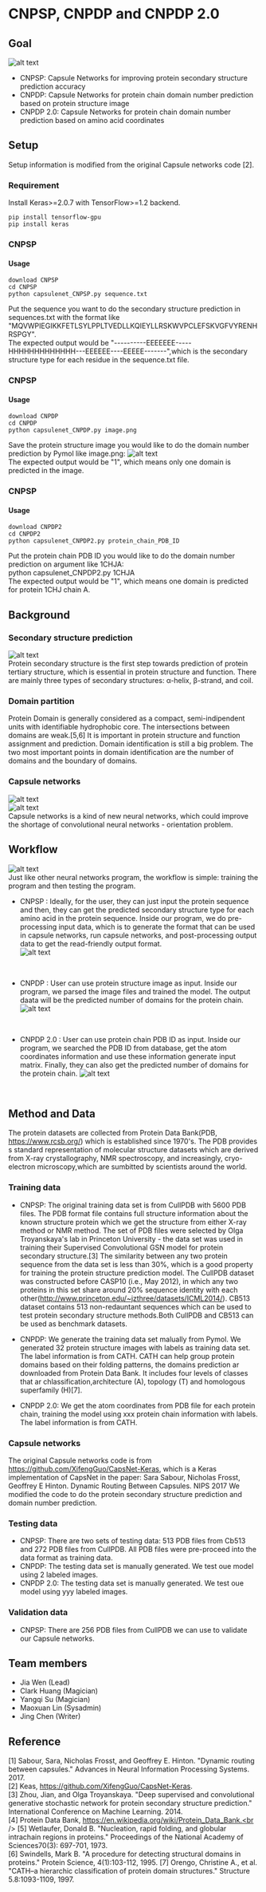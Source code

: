 # CNPSP, CNPDP and CNPDP 2.0
## Goal
![alt text](https://github.com/NCBI-Hackathons/CapNetProtStruct/blob/master/image/logo_2.png)
<br />

- CNPSP: Capsule Networks for improving protein secondary structure prediction accuracy
- CNPDP: Capsule Networks for protein chain domain number prediction based on protein structure image
- CNPDP 2.0: Capsule Networks for protein chain domain number prediction based on amino acid coordinates

## Setup
Setup information is modified from the original Capsule networks code [2].

### Requirement
Install Keras>=2.0.7 with TensorFlow>=1.2 backend.
```
pip install tensorflow-gpu
pip install keras
```
### CNPSP
#### Usage

```
download CNPSP
cd CNPSP
python capsulenet_CNPSP.py sequence.txt
```
Put the sequence you want to do the secondary structure prediction in sequences.txt with the format like "MQVWPIEGIKKFETLSYLPPLTVEDLLKQIEYLLRSKWVPCLEFSKVGFVYRENHRSPGY".
 <br />
The expected output would be "----------EEEEEEE-----HHHHHHHHHHHHH---EEEEEE----EEEEE-------",which is the secondary structure type for each residue in the sequence.txt file.

### CNPSP
#### Usage
```
download CNPDP
cd CNPDP
python capsulenet_CNPDP.py image.png
```
Save the protein structure image you would like to do the domain number prediction by Pymol like image.png: 
![alt text](https://github.com/NCBI-Hackathons/CapNetProtStruct/blob/master/domain/pymol/1_1.png)
<br />
The expected output would be "1", which means only one domain is predicted in the image.
### CNPSP
#### Usage
```
download CNPDP2
cd CNPDP2
python capsulenet_CNPDP2.py protein_chain_PDB_ID
```
Put the protein chain PDB ID you would like to do the domain number prediction on argument like 1CHJA:<br />
python capsulenet_CNPDP2.py 1CHJA
<br />
The expected output would be "1", which means one domain is predicted for protein 1CHJ chain A.



## Background

### Secondary structure prediction

![alt text](https://github.com/NCBI-Hackathons/CapNetProtStruct/blob/master/image/pymol_2.png)
<br />
Protein secondary structure is the first step towards prediction of protein tertiary structure, which is essential in protein structure and function. There are mainly three types of secondary structures: α-helix, β-strand, and coil.  
### Domain partition

Protein Domain is generally considered as a compact, semi-indipendent units with identifiable hydrophobic core. The intersections between domains are weak.[5,6] It is important in protein structure and function assignment and prediction. Domain identification is still a big problem. The two most important points in domain identification are the number of domains and the boundary of domains.  

### Capsule networks
![alt text](https://github.com/NCBI-Hackathons/CapNetProtStruct/blob/master/image/CapsNet.png)
<br />
![alt text](https://github.com/NCBI-Hackathons/CapNetProtStruct/blob/master/image/Capsule_333.png)
<br />
Capsule networks is a kind of new neural networks, which could improve the shortage of convolutional neural networks - orientation problem.

## Workflow
![alt text](https://github.com/NCBI-Hackathons/CapNetProtStruct/blob/master/image/flowchart.png)
<br />
Just like other neural networks program, the workflow is simple: training the program and then testing the program. 
- CNPSP : Ideally, for the user, they can just input the protein sequence and then, they can get the predicted secondary structure type for each amino acid in the protein sequence. Inside our program, we do pre-processing input data, which is to generate the format that can be used in capsule networks, run capsule networks, and post-processing output data to get the read-friendly output format.  
![alt text](https://github.com/NCBI-Hackathons/CapNetProtStruct/blob/master/image/workflow_3.png)
<br />

- CNPDP : User can use protein structure image as input. Inside our program, we parsed the image files and trained the model. The output daata will be the predicted number of domains for the protein chain. 
![alt text](https://github.com/NCBI-Hackathons/CapNetProtStruct/blob/master/image/PDP.png)
<br />

- CNPDP 2.0 : User can use protein chain PDB ID as input. Inside our program, we searched the PDB ID from database, get the atom coordinates information and use these information generate input matrix. Finally, they can also get the predicted number of domains for the protein chain. 
![alt text](https://github.com/NCBI-Hackathons/CapNetProtStruct/blob/master/image/PDP2.png)
<br />

## Method and Data
The protein datasets are collected from Protein Data Bank(PDB, https://www.rcsb.org/) which is established since 1970's. The PDB provides s standard representation of molecular structure datasets which are derived from X-ray crystallography, NMR spectroscopy, and increasingly, cryo-electron microscopy,which are sumbitted by scientists around the world.
### Training data
- CNPSP: The original training data set is from CullPDB with 5600 PDB files. The PDB format file contains full structure information about the known structure protein which we get the structure from either X-ray method or NMR method. The set of PDB files were selected by Olga Troyanskaya's lab in Princeton University - the data set was used in training their Supervised Convolutional GSN model for protein secondary structure.[3] The similarity between any two protein sequence from the data set is less than 30%, which is a good property for training the protein structure prediction model. The CullPDB dataset was constructed before CASP10 (i.e., May 2012), in which any two proteins in this set share around 20% sequence identity with each other(http://www.princeton.edu/~jzthree/datasets/ICML2014/). CB513 dataset contains 513 non-redauntant sequences which can be used to test protein secondary structure methods.Both CullPDB and CB513 can be used as benchmark datasets.

- CNPDP: We generate the training data set malually from Pymol. We generated 32 protein structure images with labels as training data set. The label information is from CATH. CATH can help group protein domains based on their folding patterns, the domains prediction ar downloaded from Protein Data Bank. It includes four levels of classes that ar chlassification,architecture (A), topology (T) and homologous superfamily (H)[7].

- CNPDP 2.0: We get the atom coordinates from PDB file for each protein chain, training the model using xxx protein chain information with labels. The label information is from CATH. 
### Capsule networks
The original Capsule networks code is from https://github.com/XifengGuo/CapsNet-Keras, which is a Keras implementation of CapsNet in the paper:
Sara Sabour, Nicholas Frosst, Geoffrey E Hinton. Dynamic Routing Between Capsules. NIPS 2017
We modified the code to do the protein secondary structure prediction and domain number prediction. 
### Testing data
- CNPSP: There are two sets of testing data: 513 PDB files from Cb513 and 272 PDB files from CullPDB. All PDB files were pre-proceed into the data format as training data. 
- CNPDP: The testing data set is manually generated. We test oue model using 2 labeled images.  
- CNPDP 2.0: The testing data set is manually generated. We test oue model using yyy labeled images. 
### Validation data
- CNPSP: There are 256 PDB files from CullPDB we can use to validate our Capsule networks. 

## Team members

- Jia Wen (Lead)
- Clark Huang (Magician)
- Yangqi Su (Magician)
- Maoxuan Lin (Sysadmin)
- Jing Chen (Writer)


## Reference
[1] Sabour, Sara, Nicholas Frosst, and Geoffrey E. Hinton. "Dynamic routing between capsules." Advances in Neural Information Processing Systems. 2017.<br />
[2] Keas, https://github.com/XifengGuo/CapsNet-Keras. <br />
[3] Zhou, Jian, and Olga Troyanskaya. "Deep supervised and convolutional generative stochastic network for protein secondary structure prediction." International Conference on Machine Learning. 2014. <br />
[4] Protein Data Bank, https://en.wikipedia.org/wiki/Protein_Data_Bank.<br />
[5] Wetlaufer, Donald B. "Nucleation, rapid folding, and globular intrachain regions in proteins." Proceedings of the National Academy of Sciences70(3): 697-701, 1973.<br />
[6] Swindells, Mark B. "A procedure for detecting structural domains in proteins." Protein Science, 4(1):103-112, 1995.
[7] Orengo, Christine A., et al. "CATH–a hierarchic classification of protein domain structures." Structure 5.8:1093-1109, 1997.
